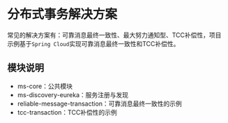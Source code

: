 # 分布式事务解决方案

常见的解决方案有：可靠消息最终一致性、最大努力通知型、TCC补偿性，项目示例基于`Spring Cloud`实现可靠消息最终一致性和TCC补偿性。

## 模块说明

- ms-core：公共模块
- ms-discovery-eureka：服务注册与发现
- reliable-message-transaction：可靠消息最终一致性的示例
- tcc-transaction：TCC补偿性的示例
